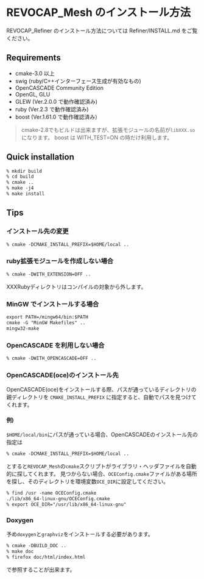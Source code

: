 # REVOCAP_Mesh のインストール方法

REVOCAP_Refiner のインストール方法については Refiner/INSTALL.md をご覧ください。

## Requirements

- cmake-3.0 以上
- swig (ruby/C++インターフェース生成が有効なもの)
- OpenCASCADE Community Edition
- OpenGL, GLU
- GLEW (Ver.2.0.0 で動作確認済み)
- ruby (Ver.2.3 で動作確認済み)
- boost (Ver.1.61.0 で動作確認済み）

> cmake-2.8でもビルドは出来ますが、拡張モジュールの名前が`libXXX.so`になります。
> boost は WITH_TEST=ON の時だけ利用します。

## Quick installation

```txt
% mkdir build
% cd build
% cmake ..
% make -j4
% make install
```
## Tips

### インストール先の変更

```txt
% cmake -DCMAKE_INSTALL_PREFIX=$HOME/local ..
```

### ruby拡張モジュールを作成しない場合

```txt
% cmake -DWITH_EXTENSION=OFF ..
```

XXXRubyディレクトリはコンパイルの対象から外します。

### MinGW でインストールする場合

```txt
export PATH=/mingw64/bin:$PATH
cmake -G "MinGW Makefiles" ..
mingw32-make
```

### OpenCASCADE を利用しない場合

```txt
% cmake -DWITH_OPENCASCADE=OFF ..
```

### OpenCASCADE(oce)のインストール先

OpenCASCADE(oce)をインストールする際、パスが通っているディレクトリの親ディレクトリを `CMAKE_INSTALL_PREFIX` に指定すると、自動でパスを見つけてくれます。

#### 例)

`$HOME/local/bin`にパスが通っている場合、OpenCASCADEのインストール先の指定は

```txt
% cmake -DCMAKE_INSTALL_PREFIX=$HOME/local ..
```

とすると`REVOCAP_Mesh`の`cmake`スクリプトがライブラリ・ヘッダファイルを自動的に探してくれます。
見つからない場合、`OCEConfig.cmake`ファイルがある場所を探し、そのディレクトリを環境変数`OCE_DIR`に設定してください。

```txt
% find /usr -name OCEConfig.cmake
./lib/x86_64-linux-gnu/OCEConfig.cmake
% export OCE_DIR="/usr/lib/x86_64-linux-gnu"
```

### Doxygen

予め`doxygen`と`graphviz`をインストールする必要があります。

```txt
% cmake -DBUILD_DOC ..
% make doc
% firefox doc/html/index.html
```

で参照することが出来ます。
